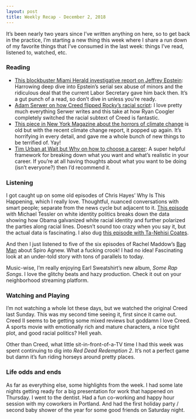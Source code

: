 ```yaml
---
layout: post
title: Weekly Recap - December 2, 2018
---
```


It’s been nearly two years since I’ve written anything on here, so to get back in the practice, I’m starting a new thing this week where I share a run down of my favorite things that I’ve consumed in the last week: things I’ve read, listened to, watched, etc.

<!--more-->

### Reading
* [This blockbuster Miami Herald investigative report on Jeffrey Epstein](https://www.miamiherald.com/news/local/article220097825.html): Harrowing deep dive into Epstein’s serial sex abuse of minors and the ridiculous deal that the current Labor Secretary gave him back then. It’s a gut punch of a read, so don’t dive in unless you’re ready.
* [Adam Serwer on how Creed flipped Rocky’s racial script](https://www.theatlantic.com/entertainment/archive/2018/11/how-creed-forever-changed-rocky-series/576757/): I love pretty much everything Serwer writes and this take at how Ryan Coogler completely switched the racial subtext of Creed is fantastic.
* [This piece in New York Magazine about the horrors of climate change](http://nymag.com/intelligencer/2017/07/climate-change-earth-too-hot-for-humans.html) is old but with the recent climate change report, it popped up again. It’s horrifying in every detail, and gave me a whole bunch of new things to be terrified of. Yay!
* [Tim Urban at Wait but Why on how to choose a career](https://waitbutwhy.com/2018/04/picking-career.html): A super helpful framework for breaking down what you want and what’s realistic in your career. If you’re at all having thoughts about what you want to be doing (isn’t everyone?) then I’d recommend it.

### Listening
I got caught up on some old episodes of Chris Hayes’ Why Is This Happening, which I really love. Thoughtful, nuanced conversations with smart people; separate from the news cycle but adjacent to it. [This episode](https://art19.com/shows/why-is-this-happening-with-chris-hayes/episodes/4d4fe8b0-fbc5-4d4e-ba5c-671c63c94619) with Michael Tessler on white identity politics breaks down the data showing how Obama galvanized white racial identity and further polarized the parties along racial lines. Doesn’t sound too crazy when you say it, but the actual data is fascinating. I also dug [this episode with Ta-Nehisi Coates](https://art19.com/shows/why-is-this-happening-with-chris-hayes/episodes/ec57eb26-0df4-4bb7-9269-8cae80604b7a).

And then I just listened to five of the six episodes of Rachel Maddow’s [Bag Man](https://art19.com/shows/bagman) about Spiro Agnew. What a fucking crook! I had no idea! Fascinating look at an under-told story with tons of parallels to today.

Music-wise, I’m really enjoying Earl Sweatshirt’s new album, *Some Rap Songs*. I love the glitchy beats and hazy production. Check it out on your neighborhood streaming platform.

### Watching and Playing
I’m not watching a whole lot these days, but we watched the original Creed last Sunday. This was my second time seeing it, first since it came out. Creed II seems to be getting some mixed reviews but goddamn I love Creed. A sports movie with emotionally rich and mature characters, a nice tight plot, and good racial politics? Hell yeah.

Other than Creed, what little sit-in-front-of-a-TV time I had this week was spent continuing to dig into *Red Dead Redemption 2*. It’s not a perfect game but damn it’s fun riding horseys around pretty places. 

### Life odds and ends
As far as everything else, some highlights from the week. I had some late nights getting ready for a big presentation for work that happened on Thursday. I went to the dentist. Had a fun co-working and happy hour session with my coworkers in Portland. And had the first holiday party / second baby shower of the year for some good friends on Saturday night.

